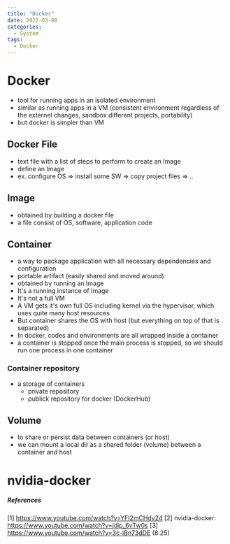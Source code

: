 ```yaml
---
title: "Docker"
date: 2022-03-08
categories:
  - System
tags:
  - Docker
---
```



# Docker
- tool for running apps in an isolated environment
- similar as running apps in a VM (consistent environment regardless of the externel changes, sandbox different projects, portability)
- but docker is simpler than VM

## Docker File
- text file with a list of steps to perform to create an Image
- define an Image
- ex. configure OS => install some SW => copy project files => ..

## Image
- obtained by building a docker file
- a file consist of OS, software, application code
 

## Container
- a way to package application with all necessary dependencies and configuration
- portable artifact (easily shared and moved around)
- obtained by running an Image
- It's a running instance of Image
- It's not a full VM
- A VM gets it's own full OS including kernel via the hypervisor, which uses quite many host resources 
- But container shares the OS with host (but everything on top of that is separated)
- In docker, codes and environments are all wrapped inside a container 
- a container is stopped once the main process is stopped, so we should run one process in one container 

### Container repository
- a storage of containers
  * private repository
  * publick repository for docker (DockerHub)

## Volume
- to share or persist data between containers (or host)
- we can mount a local dir as a shared folder (volume) between a container and host

# nvidia-docker


##### References
[1] https://www.youtube.com/watch?v=YFl2mCHdv24
[2] nvidia-docker: https://www.youtube.com/watch?v=jdip_6vTw0s
[3] https://www.youtube.com/watch?v=3c-iBn73dDE (8:25)
